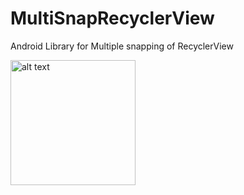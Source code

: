 # MultiSnapRecyclerView
Android Library for Multiple snapping of RecyclerView

<img src="https://github.com/TakuSemba/MultiSnapRecyclerView/blob/master/arts/logo.png" alt="alt text" style="width:200;height:200">
